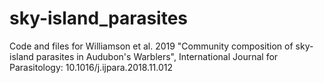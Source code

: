 # sky-island_parasites
Code and files for Williamson et al. 2019 "Community composition of sky-island parasites in Audubon's Warblers", International Journal for Parasitology: 10.1016/j.ijpara.2018.11.012
